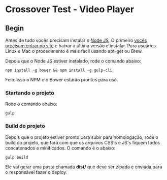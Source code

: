 # Crossover Test - Video Player

## Begin

Antes de tudo vocês precisam instalar o [Node JS](https://nodejs.org/en/). O primeiro [vocês precisam entrar no site](https://nodejs.org/en/) e baixar a última versão e instalar. Para usuários Linux e Mac o procedimento é mais fácil usando apt-get ou Brew.

Depois que o Node JS estiver instalado, rode o comando abaixo:

```
npm install -g bower && npm install -g gulp-cli
```

Feito isso o NPM e o Bower estarão prontos para uso.

### Startando o projeto

Rode o comando abaixo:

```
gulp
```

### Build do projeto

Depois que o projeto estiver pronto para subir para homologação, rode o build do projeto, que fará com que os arquivos CSS's e JS's fiquem todos concatenados e minificados. O comando é o abaixo:

```
gulp build
```

Ele vai gerar uma pasta chamada **dist/** que deve ser zipada e enviada para o responsável fazer o deploy.